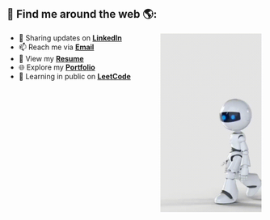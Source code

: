 ## 🚀 Find me around the web 🌎:  
<a href="https://github.com/anirithakolluri">
  <img align="right" width="200" src="https://github.com/AnirithaKolluri/Aniritha/blob/main/immmagge.gif">
</a>

- 🔗 Sharing updates on [**LinkedIn**](https://www.linkedin.com/in/aniritha-kolluri-b9a317301/)  
- 📫 Reach me via [**Email**](mailto:kollurianiritha@gmail.com)  
- 📄 View my [**Resume**](https://drive.google.com/ring)  
- 🌐 Explore my [**Portfolio**]()  
- 🧠 Learning in public on [**LeetCode**](https://leetcode.com/u/BLrUOvMuvV/)
